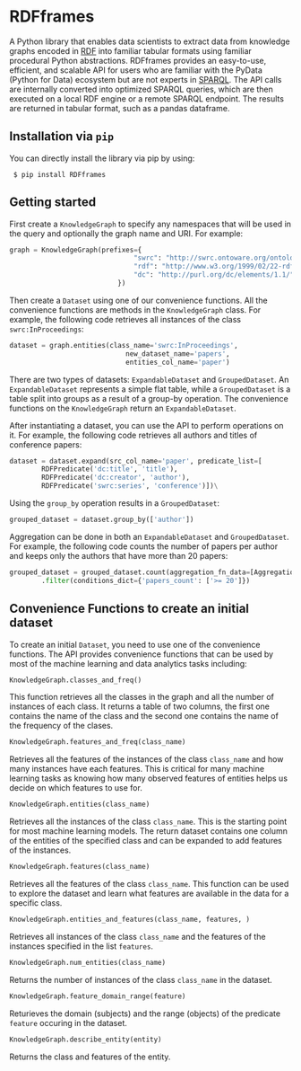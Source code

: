 # RDFframes


A Python library that enables data scientists to extract data from knowledge graphs encoded in [RDF](https://www.w3.org/TR/2014/REC-rdf11-concepts-20140225/) into familiar tabular formats using familiar procedural Python abstractions.
RDFframes provides an easy-to-use, efficient, and scalable API for users who are familiar with the PyData (Python for Data) ecosystem but are not experts in [SPARQL](https://www.w3.org/TR/sparql11-query/).
The API calls are internally converted into optimized SPARQL queries, which are then executed on a local RDF engine or a remote SPARQL endpoint.
The results are returned in tabular format, such as a pandas dataframe.

## Installation via ``pip``


You can directly install the library via pip by using:

```
 $ pip install RDFframes
```   
## Getting started

First create a ``KnowledgeGraph`` to specify any namespaces that will be used in the query and optionally the graph name and URI.
For example:
```python
graph = KnowledgeGraph(prefixes={
                               "swrc": "http://swrc.ontoware.org/ontology#",
                               "rdf": "http://www.w3.org/1999/02/22-rdf-syntax-ns#",
                               "dc": "http://purl.org/dc/elements/1.1/",
                           })
```

Then create a ``Dataset`` using one of our convenience functions. All the convenience functions are methods in the
```KnowledgeGraph``` class. 
For example, the following code retrieves all instances of the class ``swrc:InProceedings``:

```python
dataset = graph.entities(class_name='swrc:InProceedings',
                             new_dataset_name='papers',
                             entities_col_name='paper')
```

There are two types of datasets: ``ExpandableDataset`` and ``GroupedDataset``. 
An ``ExpandableDataset`` represents a simple flat table, while a ``GroupedDataset`` is a table split into groups as a result of a group-by operation.
The convenience functions on the ``KnowledgeGraph`` return an ``ExpandableDataset``.

After instantiating a dataset, you can use the API to perform operations on it. 
For example, the following code retrieves all authors and titles of conference papers:
```python
dataset = dataset.expand(src_col_name='paper', predicate_list=[
        RDFPredicate('dc:title', 'title'),
        RDFPredicate('dc:creator', 'author'),
        RDFPredicate('swrc:series', 'conference')])\
```

Using the ``group_by`` operation results in a ``GroupedDataset``:
```python
grouped_dataset = dataset.group_by(['author'])
```

Aggregation can be done in both an ``ExpandableDataset`` and ``GroupedDataset``.
For example, the following code counts the number of papers per author and keeps only the authors that have more than 20 papers:
```python
grouped_dataset = grouped_dataset.count(aggregation_fn_data=[AggregationData('paper', 'papers_count')])\
        .filter(conditions_dict={'papers_count': ['>= 20']})
```

## Convenience Functions to create an initial dataset

To create an initial ```Dataset```, you need to use one of the convenience functions. The API 
provides convenience functions that can be used by most of the machine learning and data analytics tasks including:

```python
KnowledgeGraph.classes_and_freq()
```
This function retrieves all the classes in the graph and all the number of instances of each class.
It returns a table of two columns, the first one contains the name of the class and the second one
contains the name of the frequency of the clases.
```python
KnowledgeGraph.features_and_freq(class_name)
```
Retrieves all the features of the instances of the class ```class_name``` and how many instances have each features.
This is critical for many machine learning tasks as knowing how many observed features of entities helps us decide 
on which features to use for.
```python
KnowledgeGraph.entities(class_name)
```
Retrieves all the instances of the class ```class_name```. This is the starting point for most machine 
learning models. The return dataset contains one column of the entities of the specified class and can be
expanded to add features of the instances.
```python
KnowledgeGraph.features(class_name)
```
Retrieves all the features of the class ```class_name```. This function can be used to explore the dataset and learn
what features are available in the data for a specific class.
```python
KnowledgeGraph.entities_and_features(class_name, features, )
```
Retrieves all instances of the class ```class_name``` and the features of the instances specified in the list 
```features```.
```python
KnowledgeGraph.num_entities(class_name)
```
Returns the number of instances of the class ```class_name``` in the dataset.
```python
KnowledgeGraph.feature_domain_range(feature)
```
Returieves the domain (subjects) and the range (objects) of the predicate ```feature``` occuring in the dataset.
```python
KnowledgeGraph.describe_entity(entity)
```
Returns the class and features of the entity.



